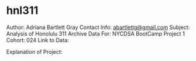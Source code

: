 # hnl311

Author: Adriana Bartlett Gray
Contact Info: abartlettg@gmail.com
Subject: Analysis of Honolulu 311 Archive Data
For: NYCDSA BootCamp Project 1
Cohort: 024
Link to Data:

Explanation of Project:
